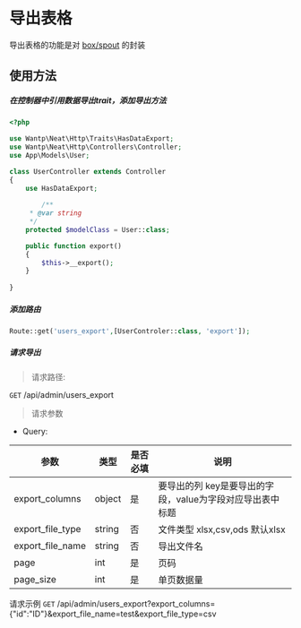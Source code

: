 # 导出表格

导出表格的功能是对 [box/spout](https://github.com/box/spout) 的封装


## 使用方法

##### 在控制器中引用数据导出trait，添加导出方法

```php
<?php

use Wantp\Neat\Http\Traits\HasDataExport;
use Wantp\Neat\Http\Controllers\Controller;
use App\Models\User;

class UserController extends Controller
{
    use HasDataExport;
    
        /**
     * @var string
     */
    protected $modelClass = User::class;

    public function export()
    {
        $this->__export();
    }
    
}

```

##### 添加路由
```php
Route::get('users_export',[UserControler::class, 'export']);
```


##### 请求导出
> 请求路径:

`GET` /api/admin/users_export

> 请求参数

- Query:

| 参数 | 类型 | 是否必填 | 说明 |
| --- | --- | ----| --- |
| export_columns | object | 是 | 要导出的列 key是要导出的字段，value为字段对应导出表中标题 |
| export_file_type | string | 否 | 文件类型 xlsx,csv,ods 默认xlsx |
| export_file_name | string | 否 | 导出文件名 |
| page | int | 是 | 页码 |
| page_size | int | 是 | 单页数据量 |


请求示例
`GET` /api/admin/users_export?export_columns={"id":"ID"}&export_file_name=test&export_file_type=csv